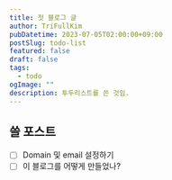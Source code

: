 ```yaml
---
title: 첫 블로그 글
author: TriFullKim
pubDatetime: 2023-07-05T02:00:00+09:00
postSlug: todo-list
featured: false
draft: false
tags:
  - todo
ogImage: ""
description: 투두리스트를 쓴 것임.
---
```


## 쓸 포스트

- [ ] Domain 및 email 설정하기
- [ ] 이 블로그를 어떻게 만들었나?
